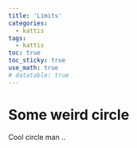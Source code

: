 ```yaml
---
title: 'Limits'
categories:
  - kattis
tags:
  - kattis 
toc: true
toc_sticky: true
use_math: true
# datatable: true
---
```


# Some weird circle
Cool circle man ..

<script type="text/tikz">
\begin{tikzpicture}
\begin{scope}[every node/.style={circle,thick,draw}]
    \node (A) at (0,0) {A};
    \node (B) at (0,3) {B};
    \node (C) at (2.5,4) {C};
    \node (D) at (2.5,1) {D};
    \node (E) at (2.5,-3) {E};
    \node (F) at (5,3) {F} ;
\end{scope}

\begin{scope}[>={Stealth[black]},
              every node/.style={fill=white,circle},
              every edge/.style={draw=red,very thick}]
    \path [->] (A) edge node {$5$} (B);
    \path [->] (B) edge node {$3$} (C);
    \path [->] (A) edge node {$4$} (D);
    \path [->] (D) edge node {$3$} (C);
    \path [->] (A) edge node {$3$} (E);
    \path [->] (D) edge node {$3$} (E);
    \path [->] (D) edge node {$3$} (F);
    \path [->] (C) edge node {$5$} (F);
    \path [->] (E) edge node {$8$} (F); 
    \path [->] (B) edge[bend right=60] node {$1$} (E); 
\end{scope}
\end{tikzpicture}
</script>